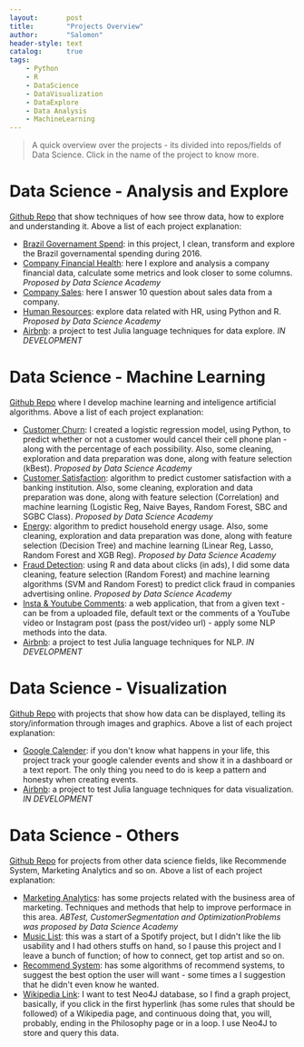 ```yaml
---
layout:       post
title:        "Projects Overview"
author:       "Salomon"
header-style: text
catalog:      true
tags:
    - Python
    - R
    - DataScience
    - DataVisualization
    - DataExplore
    - Data Analysis
    - MachineLearning
---
```


> A quick overview over the projects - its divided into repos/fields of Data Science. Click in the name of the project to know more.


# Data Science - Analysis and Explore
[Github Repo](https://github.com/salomaoalves/DataScience_Analysis-Explore) that show techniques of how see throw data, how to explore and understanding it. Above a list of each project explanation:
  - [Brazil Governament Spend](https://salomaoalves.github.io/2020/12/29/explore-analysis/#brazil-governament-spend): in this project, I clean, transform and explore the Brazil governamental spending during 2016.
  - [Company Financial Health](https://salomaoalves.github.io/2020/12/29/explore/analysis): here I explore and analysis a company financial data, calculate some metrics and look closer to some columns. *Proposed by Data Science Academy*
  - [Company Sales](https://salomaoalves.github.io/2020/12/29/explore/analysis): here I answer 10 question about sales data from a company.
  - [Human Resources](https://salomaoalves.github.io/2020/12/29/explore/analysis): explore data related with HR, using Python and R. *Proposed by Data Science Academy*
  - [Airbnb](https://salomaoalves.github.io/2024/05/12/Airbnb/): a project to test Julia language techniques for data explore. *IN DEVELOPMENT*

# Data Science - Machine Learning
[Github Repo](https://github.com/salomaoalves/DataScience_MachineLearning) where I develop machine learning and inteligence artificial algorithms. Above a list of each project explanation:
  - [Customer Churn](https://salomaoalves.github.io/2020/12/30/machine/learning): I created a logistic regression model, using Python, to predict whether or not a customer would cancel their cell phone plan - along with the percentage of each possibility. Also, some cleaning, exploration and data preparation was done, along with feature selection (kBest). *Proposed by Data Science Academy*
  - [Customer Satisfaction](https://salomaoalves.github.io/2020/12/30/machine/learning): algorithm to predict customer satisfaction with a banking institution. Also, some cleaning, exploration and data preparation was done, along with feature selection (Correlation) and machine learning (Logistic Reg, Naive Bayes, Random Forest, SBC and SGBC Class). *Proposed by Data Science Academy*
  - [Energy](https://salomaoalves.github.io/2020/12/30/machine/learning): algorithm to predict household energy usage. Also, some cleaning, exploration and data preparation was done, along with feature selection (Decision Tree) and machine learning (Linear Reg, Lasso, Random Forest and XGB Reg). *Proposed by Data Science Academy*
  - [Fraud Detection](https://salomaoalves.github.io/2020/12/30/machine/learning): using R and data about clicks (in ads), I did some data cleaning, feature selection (Random Forest) and machine learning algorithms (SVM and Random Forest) to predict click fraud in companies advertising online. *Proposed by Data Science Academy*
  - [Insta & Youtube Comments](https://salomaoalves.github.io/2022/10/19/nlp/comments): a web application, that from a given text  - can be from a uploaded file, default text or the comments of a YouTube video or Instagram post (pass the post/video url) - apply some NLP methods into the data.
  - [Airbnb](https://salomaoalves.github.io/2024/05/12/Airbnb/): a project to test Julia language techniques for NLP. *IN DEVELOPMENT*

# Data Science - Visualization
[Github Repo](https://github.com/salomaoalves/DataScience_Visualization) with projects that show how data can be displayed, telling its story/information through images and graphics. Above a list of each project explanation:
  - [Google Calender](https://salomaoalves.github.io/2023/11/12/GCalender/): if you don't know what happens in your life, this project track your google calender events and show it in a dashboard or a text report. The only thing you need to do is keep a pattern and honesty when creating events.
  - [Airbnb](https://salomaoalves.github.io/2024/05/12/Airbnb/): a project to test Julia language techniques for data visualization. *IN DEVELOPMENT*

# Data Science - Others
[Github Repo](https://github.com/salomaoalves/DataScience_Others) for projects from other data science fields, like Recommende System, Marketing Analytics and so on. Above a list of each project explanation:
  - [Marketing Analytics](https://salomaoalves.github.io/2020/12/28/fields): has some projects related with the business area of marketing. Techniques and methods that help to improve performace in this area. *ABTest, CustomerSegmentation and OptimizationProblems was proposed by Data Science Academy*
  - [Music List](https://github.com/salomaoalves/DataScience_Others/tree/main/MscList): this was a start of a Spotify project, but I didn't like the lib usability and I had others stuffs on hand, so I pause this project and I leave a bunch of function; of how to connect, get top artist and so on.
  - [Recommend System](https://salomaoalves.github.io/2020/12/28/fields): has some algorithms of recommend systems, to suggest the best option the user will want - some times a I suggestion that he didn't even know he wanted.
  - [Wikipedia Link](https://salomaoalves.github.io/2023/06/01/wikipedia/link): I want to test Neo4J database, so I find a graph project, basically, if you click in the first hyperlink (has some rules that should be followed) of a Wikipedia page, and continuous doing that, you will, probably, ending in the Philosophy page or in a loop. I use Neo4J to store and query this data.
